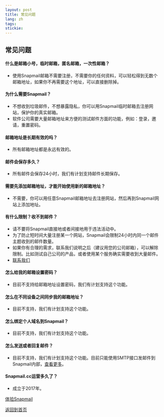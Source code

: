 ```yaml
---
layout: post
title: 常见问题
lang: zh
tags: 
stickie: 
---
```


## 常见问题

#### 什么是邮箱小号，临时邮箱，匿名邮箱，一次性邮箱？
+ 使用Snapmail邮箱不需要注册，不需要你的任何资料，可以轻松得到无数个邮箱地址，如果你不再需要这个地址，可以直接删除掉。

#### 为什么需要Snapmail？
+ 不想收到垃圾邮件，不想暴露隐私，你可以用Snapmail临时邮箱去注册网站，保护你的真实邮箱。
+ 软件公司需要大量邮箱地址来方便的测试邮件方面的功能，例如：登录，邀请，重置密码。

#### 邮箱地址是长期有效的吗？
+ 所有邮箱地址都是永远有效的。

#### 邮件会保存多久？
+ 所有邮件会保存24小时，我们有计划支持邮件长期保存。

#### 需要先添加邮箱地址，才能开始使用新的邮箱地址？
+ 不需要，你可以用任意Snapmail邮箱地址去注册网站，然后再到Snapmail网站上添加地址。

#### 有什么限制？收不到邮件？
+ 请不要将Snapmail直接地或者间接地用于违法活动中。
+ 为了防止短时间大量注册某一个网站，Snapmail会限制24小时内同一个邮件主题收到的邮件数量。
+ 如果你有合理的需求，联系我们说明之后（建议用您的公司邮箱），可以解除限制。比如测试自己公司的产品，或者使用某个服务确实需要收到大量邮件。
+ <a target="_blank" href="https://www.snapmail.cc/blog/zh/support.html"> 联系我们 </a>

#### 怎么给我的邮箱设置密码？
+ 目前不支持给邮箱地址设置密码，我们有计划支持这个功能。

#### 怎么在不同设备之间同步我的邮箱地址？
+ 目前不支持，我们有计划支持这个功能。

#### 怎么绑定个人域名到Snapmail？
+ 目前不支持，我们有计划支持这个功能。

#### 怎么发送或者回复邮件？
+ 目前不支持，我们有计划支持这个功能。目前只能使用SMTP接口发邮件到Snapmail内部，<a target='_blank' href="https://www.snapmail.cc/blog/zh/2019/11/30/snapmail-smtp.html">查看更多</a>。

#### Snapmail.cc运营多久了？
+ 成立于2017年。


<a target="_blank" href="https://www.snapmail.cc"><i class="fa fa-envelope a"></i> 体验Snapmail </a>

<a href="https://www.snapmail.cc/blog/"><i class="fa fa-arrow-circle-left"></i> 返回到首页 </a>